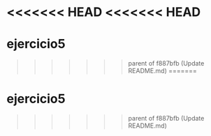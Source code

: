 <<<<<<< HEAD
<<<<<<< HEAD
=======
# ejercicio5
>>>>>>> parent of f887bfb (Update README.md)
=======
# ejercicio5
>>>>>>> parent of f887bfb (Update README.md)
